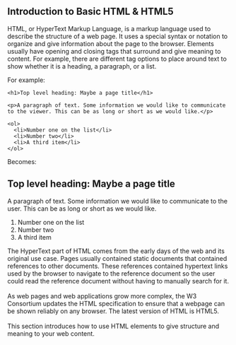 ## Introduction to Basic HTML & HTML5

HTML, or HyperText Markup Language, is a markup language used to describe the structure of a web page. It uses a special syntax or notation to organize and give information about the page to the browser. Elements usually have opening and closing tags that surround and give meaning to content. For example, there are different tag options to place around text to show whether it is a heading, a paragraph, or a list.

For example:
```
<h1>Top level heading: Maybe a page title</h1>

<p>A paragraph of text. Some information we would like to communicate to the viewer. This can be as long or short as we would like.</p>

<ol>
  <li>Number one on the list</li>
  <li>Number two</li>
  <li>A third item</li>
</ol>
```

Becomes:
## Top level heading: Maybe a page title

A paragraph of text. Some information we would like to communicate to the user. This can be as long or short as we would like.

1. Number one on the list
2. Number two
3. A third item

The HyperText part of HTML comes from the early days of the web and its original use case. Pages usually contained static documents that contained references to other documents. These references contained hypertext links used by the browser to navigate to the reference document so the user could read the reference document without having to manually search for it.
<br><br>
As web pages and web applications grow more complex, the W3 Consortium updates the HTML specification to ensure that a webpage can be shown reliably on any browser. The latest version of HTML is HTML5.
<br><br>
This section introduces how to use HTML elements to give structure and meaning to your web content.
